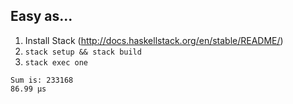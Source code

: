 ## Easy as...

1. Install Stack (http://docs.haskellstack.org/en/stable/README/)
2. ```stack setup && stack build```
3. ```stack exec one```


```
Sum is: 233168
86.99 µs
```
